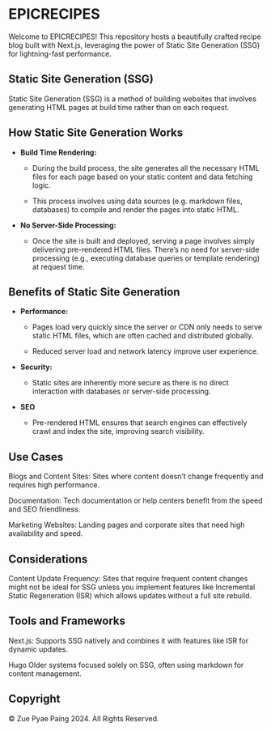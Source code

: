 # EPICRECIPES

Welcome to EPICRECIPES! This repository hosts a beautifully crafted recipe blog built with Next.js, leveraging the power of Static Site Generation (SSG) for lightning-fast performance.

## Static Site Generation (SSG)

Static Site Generation (SSG) is a method of building websites that involves generating HTML pages at build time rather than on each request.

## How Static Site Generation Works

- **Build Time Rendering:**

  - During the build process, the site generates all the necessary HTML files for each page based on your static content and data fetching logic.

  - This process involves using data sources (e.g. markdown files, databases) to compile and render the pages into static HTML.

- **No Server-Side Processing:**

  - Once the site is built and deployed, serving a page involves simply delivering pre-rendered HTML files. There’s no need for server-side processing (e.g., executing database queries or template rendering) at request time.

## Benefits of Static Site Generation

- **Performance:**

    - Pages load very quickly since the server or CDN only needs to serve static HTML files, which are often cached and distributed globally.

    - Reduced server load and network latency improve user experience.

 - **Security:**

    - Static sites are inherently more secure as there is no direct interaction with databases or server-side processing.

- **SEO**

    - Pre-rendered HTML ensures that search engines can effectively crawl and index the site, improving search visibility.

## Use Cases

Blogs and Content Sites: Sites where content doesn’t change frequently and requires high performance.

Documentation: Tech documentation or help centers benefit from the speed and SEO friendliness.

Marketing Websites: Landing pages and corporate sites that need high availability and speed.

## Considerations

Content Update Frequency: Sites that require frequent content changes might not be ideal for SSG unless you implement features like Incremental Static Regeneration (ISR) which allows updates without a full site rebuild.

## Tools and Frameworks

Next.js: Supports SSG natively and combines it with features like ISR for dynamic updates.

Hugo Older systems focused solely on SSG, often using markdown for content management.

## Copyright

© Zue Pyae Paing 2024. All Rights Reserved.